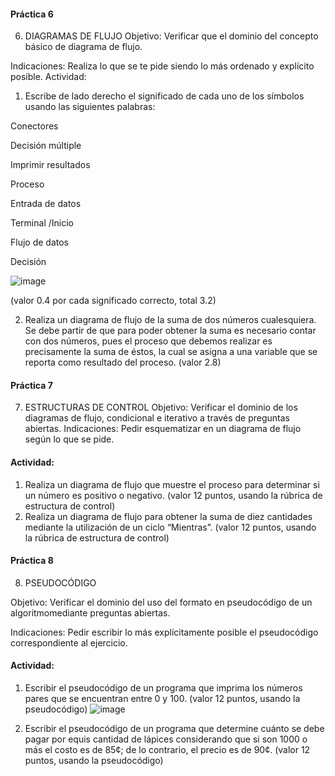 #### Práctica 6
6. DIAGRAMAS DE FLUJO
Objetivo: Verificar que el dominio del concepto básico de diagrama de flujo.

Indicaciones: Realiza lo que se te pide siendo lo más ordenado y explícito posible.
Actividad:

  1. Escribe de lado derecho el significado de cada uno de los símbolos usando las
  siguientes palabras: 
  
  Conectores
  
  Decisión múltiple
  
  Imprimir resultados
  
  Proceso
  
  Entrada de datos
  
  Terminal /Inicio
  
  Flujo de datos
  
  Decisión
  
 ![image](https://user-images.githubusercontent.com/104279720/172496810-59c8c48c-2854-4dd9-ad0c-df2d5295525f.png)

  
  (valor 0.4 por cada significado correcto, total 3.2)
  
   2. Realiza un diagrama de flujo de la suma de dos números cualesquiera. Se debe partir de que para poder obtener la suma es necesario contar con dos números, pues el
    proceso que debemos realizar es precisamente la suma de éstos, la cual se asigna a una variable que se reporta como resultado del proceso. (valor 2.8)
    
 #### Práctica 7
7. ESTRUCTURAS DE CONTROL
Objetivo: Verificar el dominio de los diagramas de flujo, condicional e iterativo a través de preguntas abiertas.
Indicaciones: Pedir esquematizar en un diagrama de flujo según lo que se pide.
#### Actividad:
  1. Realiza un diagrama de flujo que muestre el proceso para determinar si un número es positivo o negativo. (valor 12 puntos, usando la rúbrica de estructura de control)
  2. Realiza un diagrama de flujo para obtener la suma de diez cantidades mediante la utilización de un ciclo “Mientras”. (valor 12 puntos, usando la rúbrica de estructura de
control)

#### Práctica 8
8. PSEUDOCÓDIGO

Objetivo: Verificar el dominio del uso del formato en pseudocódigo de un algoritmomediante preguntas abiertas.

Indicaciones: Pedir escribir lo más explícitamente posible el pseudocódigo correspondiente al ejercicio.

#### Actividad:

  1. Escribir el pseudocódigo de un programa que imprima los números pares que se encuentran entre 0 y 100. (valor 12 puntos, usando la pseudocódigo)
  ![image](https://user-images.githubusercontent.com/104279720/172498581-72968985-b3a1-4b8d-94ae-e0254f44159c.png)

  
  2. Escribir el pseudocódigo de un programa que determine cuánto se debe pagar por equis cantidad de lápices considerando que si son 1000 o más el costo es de 85¢; de lo
contrario, el precio es de 90¢. (valor 12 puntos, usando la pseudocódigo)
